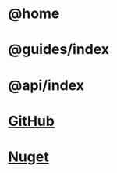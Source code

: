 # @home

# @guides/index

# @api/index

# [GitHub](https://github.com/kenswan/AutomationIoC)

# [Nuget](https://www.nuget.org/packages/AutomationIoC.Runtime)
